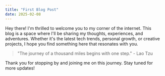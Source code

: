 ```yaml
---
title: "First Blog Post"
date: 2025-02-08
---
```

<article>
    </header>
    <section>
        <p>
            Hey there! I'm thrilled to welcome you to my corner of the internet. This blog is a space where I'll be sharing my thoughts, experiences, and adventures. Whether it's the latest tech trends, personal growth, or creative projects, I hope you find something here that resonates with you.
        </p>
        <blockquote>
            "The journey of a thousand miles begins with one step." - Lao Tzu
        </blockquote>
        <p>
            Thank you for stopping by and joining me on this journey. Stay tuned for more updates!
        </p>
    </section>
</article>
